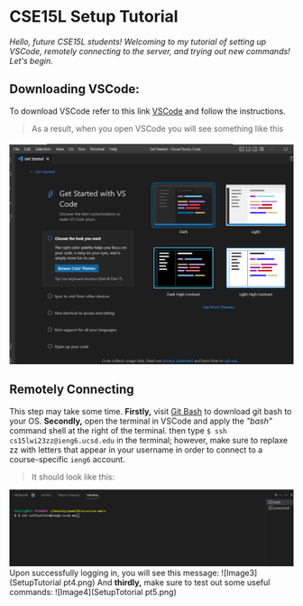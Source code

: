 # CSE15L Setup Tutorial
*Hello, future CSE15L students! Welcoming to my tutorial of setting up VSCode, remotely connecting to the server, and trying out new commands! Let's begin.*
## Downloading VSCode:
To download VSCode refer to this link [VSCode](https://code.visualstudio.com/) and follow the instructions.
>As a result, when you open VSCode you will see something like this 
>
![Image1](VSCode1stPage.png)
## Remotely Connecting
This step may take some time. **Firstly,** visit [Git Bash](https://gitforwindows.org/) to download git bash to your OS. **Secondly,** open the terminal in VSCode and apply  the _"bash"_ command shell at the right of the terminal. then type `$ ssh cs15lwi23zz@ieng6.ucsd.edu` in the terminal; however, make sure to replaxe zz with letters that appear in your username in order to connect to a course-specific `ieng6` account.
>It should look like this:
>
![Image2](VSCodeTerminalSSH.png)
Upon successfully logging in, you will see this message:
![Image3](SetupTutorial pt4.png)
And **thirdly,** make sure to test out some useful commands:
![Image4](SetupTotorial pt5.png)
